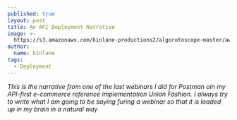 ```yaml
---
published: true
layout: post
title: An API Deployment Narrative
image: >-
  https://s3.amazonaws.com/kinlane-productions2/algorotoscope-master/aws-s3-stories-new-van-gogh-starry-night-container-bridge-2.jpg
author:
  name: kinlane
tags:
  - Deployment
---
```

_This is the narrative from one of the last webinars I did for Postman oin my API-first e-commerce reference implementation Union Fashion. I always try to write what I am going to be saying furing a webinar so that it is loaded up in my brain in a natural way_